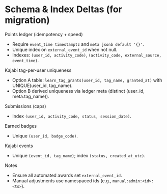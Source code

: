 # Schema & Index Deltas (for migration)

Points ledger (idempotency + speed)

- Require `event_time timestamptz` and `meta jsonb default '{}'`.
- Unique index on `external_event_id` when not null.
- Indexes: `(user_id, activity_code)`, `(activity_code, external_source, event_time)`.

Kajabi tag-per-user uniqueness

- Option A table: `learn_tag_grants(user_id, tag_name, granted_at)` with UNIQUE(user_id, tag_name).
- Option B derived uniqueness via ledger meta (distinct (user_id, meta.tag_name)).

Submissions (caps)

- Index `(user_id, activity_code, status, session_date)`.

Earned badges

- Unique `(user_id, badge_code)`.

Kajabi events

- Unique `(event_id, tag_name)`; index `(status, created_at_utc)`.

Notes

- Ensure all automated awards set `external_event_id`.
- Manual adjustments use namespaced ids (e.g., `manual:admin:<id>:<ts>`).

